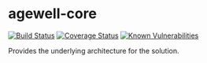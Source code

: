 # agewell-core

[![Build Status](https://travis-ci.org/AgeWell/agewell-core.svg?branch=master)](https://travis-ci.org/AgeWell/agewell-core) [![Coverage Status](https://coveralls.io/repos/github/AgeWell/agewell-core/badge.svg?branch=master)](https://coveralls.io/github/AgeWell/agewell-core?branch=master) [![Known Vulnerabilities](https://snyk.io/test/github/agewell/agewell-core/badge.svg)](https://snyk.io/test/github/agewell/agewell-core)

Provides the underlying architecture for the solution.

